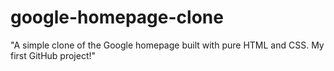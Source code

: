 # google-homepage-clone
"A simple clone of the Google homepage built with pure HTML and CSS. My first GitHub project!"
